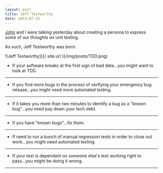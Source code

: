 ```yaml
---
layout: post
title: Jeff Testworthy
date: 2013-07-25
---
```


[John](https://johngrekso.wordpress.com/) and I were talking yesterday about creating a persona to express some of our thoughts on unit testing. 

As such, Jeff Testworthy was born:

![Jeff Testworthy]({{ site.url }}/img/posts/TDD.png)

* If your software breaks at the first sign of bad data...you might want to look at TDD.
- - -
* If you find more bugs in the process of verifying your emergency bug release...you might need more automated testing.
- - -
* If it takes you more than two minutes to identify a bug as a "known bug"...you need pay down your tech debt.
- - -
* If you have "known bugs"...fix them.
- - -
* If need to run a bunch of manual regression tests in order to close out work...you might need automated testing.
- - -
* If your test is dependent on someone else's test working right to pass...you might be doing it wrong.
- - -
